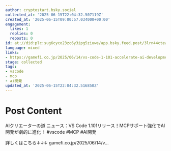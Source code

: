 ```yaml
---
author: cryptostart.bsky.social
collected_at: '2025-06-15T22:04:32.507119Z'
created_at: '2025-06-15T09:00:57.034000+00:00'
engagement:
  likes: 1
  replies: 0
  reposts: 0
id: at://did:plc:sug6cyco23zc6y3ipg5ziuwe/app.bsky.feed.post/3lrn44ctewn2s
language: mixed
links:
- https://gamefi.co.jp/2025/06/14/vs-code-1-101-accelerate-ai-development-with-enhanced-mcp-support
stage: collected
tags:
- vscode
- mcp
- ai開発
updated_at: '2025-06-15T22:04:32.516850Z'
---
```


# Post Content

AIクリエーターの道 ニュース：VS Code 1.101リリース！MCPサポート強化でAI開発が劇的に進化！ #vscode #MCP #AI開発

詳しくはこちら↓↓↓ 
gamefi.co.jp/2025/06/14/v...